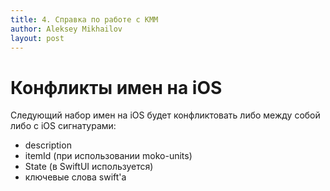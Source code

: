 ```yaml
---
title: 4. Справка по работе с KMM
author: Aleksey Mikhailov
layout: post
---
```


# Конфликты имен на iOS

Следующий набор имен на iOS будет конфликтовать либо между собой либо с iOS сигнатурами:
- description
- itemId (при использовании moko-units)
- State (в SwiftUI используется)
- ключевые слова swift'а
